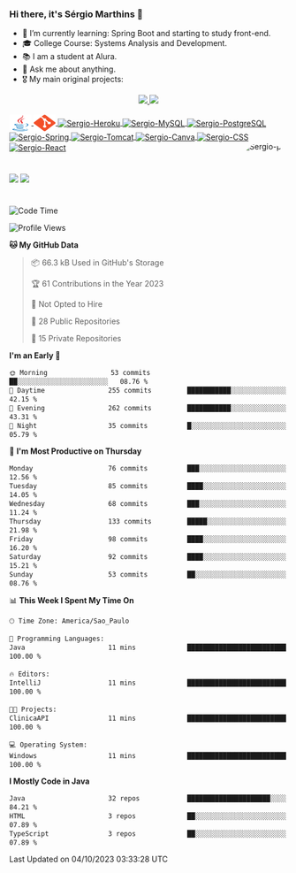 ### Hi there, it's Sérgio Marthins 👋


- 🌱 I’m currently learning: Spring Boot and starting to study front-end.
- 🎓 College Course: Systems Analysis and Development.
- 📚  I am a student at Alura.
- 💬 Ask me about anything.
- 🎖 My main original projects: 

<div align="center">
  <a href="https://github.com/Almadavic">
  <img height="180em" src="https://github-readme-stats.vercel.app/api?username=Marthiins&show_icons=true&theme=dracula&include_all_commits=true&count_private=true"/>
  <img height="180em" src="https://github-readme-stats.vercel.app/api/top-langs/?username=Marthiins&layout=compact&langs_count=7&theme=dracula"/>
</div>
<div style="display: inline_block"><br>
  <img align="center" alt="Sergio-Java" height="30" width="40" src="https://raw.githubusercontent.com/devicons/devicon/master/icons/java/java-original.svg">
  <img align="center" alt="Sergio-Git" height="30" width="40" src="https://raw.githubusercontent.com/devicons/devicon/master/icons/git/git-original.svg">
  <img align="center" alt="Sergio-Heroku" height="30" width="40" src="https://cdn.jsdelivr.net/gh/devicons/devicon/icons/heroku/heroku-plain-wordmark.svg" />             
  <img align="center" alt="Sergio-MySQL" height="30" width="40" src="https://cdn.jsdelivr.net/gh/devicons/devicon/icons/mysql/mysql-original-wordmark.svg" />
  <img align="center" alt="Sergio-PostgreSQL" height="30" width="40" src="https://cdn.jsdelivr.net/gh/devicons/devicon/icons/postgresql/postgresql-plain-wordmark.svg" />
  <img align="center" alt="Sergio-Spring" height="30" width="40" src="https://cdn.jsdelivr.net/gh/devicons/devicon/icons/spring/spring-original-wordmark.svg" />
  <img align="center" alt="Sergio-Tomcat" height="30" width="40" src="https://cdn.jsdelivr.net/gh/devicons/devicon/icons/tomcat/tomcat-original-wordmark.svg" />
  <img align="center" alt="Sergio-Canva" height="30" width="40" src="https://cdn.jsdelivr.net/gh/devicons/devicon/icons/canva/canva-original.svg" />
  <img align="center" alt="Sergio-CSS" height="30" width="40" src="https://cdn.jsdelivr.net/gh/devicons/devicon/icons/css3/css3-original.svg" />
  <img align="center" alt="Sergio-React" height="30" width="40" src="https://cdn.jsdelivr.net/gh/devicons/devicon/icons/react/react-original.svg" />        
  <img align="right" alt="Sergio-pic" height="150" style="border-radius:50px;" src="https://user-images.githubusercontent.com/47826754/188357708-748fc4f4-5846-47a3-9063-ce04eeefcb8f.png">
</div>

#

<div> 
 <a href = "mailto:sergio.marthiins@gmail.com"><img src="https://img.shields.io/badge/-Gmail-%23333?style=for-the-badge&logo=gmail&logoColor=white" target="_blank"></a>
  <a href="https://www.linkedin.com/in/.........../" target="_blank"><img src="https://img.shields.io/badge/-LinkedIn-%230077B5?style=for-the-badge&logo=linkedin&logoColor=white" target="_blank"></a> 
</div>

#

<!--START_SECTION:waka-->
![Code Time](http://img.shields.io/badge/Code%20Time-70%20hrs%204%20mins-blue)

![Profile Views](http://img.shields.io/badge/Profile%20Views-0-blue)

**🐱 My GitHub Data** 

> 📦 66.3 kB Used in GitHub's Storage 
 > 
> 🏆 61 Contributions in the Year 2023
 > 
> 🚫 Not Opted to Hire
 > 
> 📜 28 Public Repositories 
 > 
> 🔑 15 Private Repositories 
 > 
**I'm an Early 🐤** 

```text
🌞 Morning                53 commits          ██░░░░░░░░░░░░░░░░░░░░░░░   08.76 % 
🌆 Daytime                255 commits         ███████████░░░░░░░░░░░░░░   42.15 % 
🌃 Evening                262 commits         ███████████░░░░░░░░░░░░░░   43.31 % 
🌙 Night                  35 commits          █░░░░░░░░░░░░░░░░░░░░░░░░   05.79 % 
```
📅 **I'm Most Productive on Thursday** 

```text
Monday                   76 commits          ███░░░░░░░░░░░░░░░░░░░░░░   12.56 % 
Tuesday                  85 commits          ████░░░░░░░░░░░░░░░░░░░░░   14.05 % 
Wednesday                68 commits          ███░░░░░░░░░░░░░░░░░░░░░░   11.24 % 
Thursday                 133 commits         █████░░░░░░░░░░░░░░░░░░░░   21.98 % 
Friday                   98 commits          ████░░░░░░░░░░░░░░░░░░░░░   16.20 % 
Saturday                 92 commits          ████░░░░░░░░░░░░░░░░░░░░░   15.21 % 
Sunday                   53 commits          ██░░░░░░░░░░░░░░░░░░░░░░░   08.76 % 
```


📊 **This Week I Spent My Time On** 

```text
🕑︎ Time Zone: America/Sao_Paulo

💬 Programming Languages: 
Java                     11 mins             █████████████████████████   100.00 % 

🔥 Editors: 
IntelliJ                 11 mins             █████████████████████████   100.00 % 

🐱‍💻 Projects: 
ClinicaAPI               11 mins             █████████████████████████   100.00 % 

💻 Operating System: 
Windows                  11 mins             █████████████████████████   100.00 % 
```

**I Mostly Code in Java** 

```text
Java                     32 repos            █████████████████████░░░░   84.21 % 
HTML                     3 repos             ██░░░░░░░░░░░░░░░░░░░░░░░   07.89 % 
TypeScript               3 repos             ██░░░░░░░░░░░░░░░░░░░░░░░   07.89 % 
```




 Last Updated on 04/10/2023 03:33:28 UTC
<!--END_SECTION:waka-->

